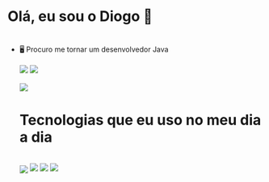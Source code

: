 # Olá, eu sou o Diogo 👋<h1>
<ul>
    <li>🖥️ Procuro me tornar um desenvolvedor Java</li>
<br>
<div>
<a href="https://www.linkedin.com/in/diogo-marcondes/" target="_blank"><img src="https://img.shields.io/badge/-LinkedIn-%230077B5?style=for-the-badge&logo=linkedin&logoColor=white" target="_blank"></a>
<a href = "mailto:diogo.marcondes2004@gmail.com"><img src="https://img.shields.io/badge/-Gmail-%23333?style=for-the-badge&logo=gmail&logoColor=white" target="_blank"></a>   
</div>   
<br>    
<picture>
  <source
    srcset="https://github-readme-stats.vercel.app/api?username=diogomc&show_icons=true&theme=dracula"
    media="(prefers-color-scheme: dark)"
  />
  <source
    srcset="https://github-readme-stats.vercel.app/api?username=diogomc&show_icons=true"
    media="(prefers-color-scheme: light), (prefers-color-scheme: no-preference)"
  />
  <img src="https://github-readme-stats.vercel.app/api?username=diogomc&show_icons=true" />
</picture>
<h1>Tecnologias que eu uso no meu dia a dia</h1>
    <br>
<div style="display: inline-block"<br>
<img align="center" src="https://img.shields.io/badge/Java-ED8B00?style=for-the-badge&logo=java&logoColor=white" />
<img aign="center" src="https://img.shields.io/badge/JavaScript-F7DF1E?style=for-the-badge&logo=javascript&logoColor=black"/>
<img aign="center" src="https://img.shields.io/badge/CSS3-1572B6?style=for-the-badge&logo=css3&logoColor=white"/>
<img aign="center" src="https://img.shields.io/badge/HTML5-E34F26?style=for-the-badge&logo=html5&logoColor=white" />
</div>
